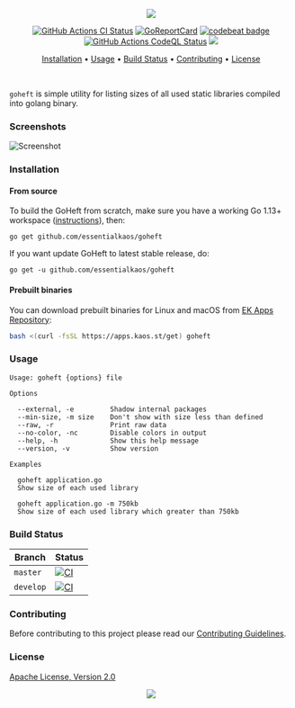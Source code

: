 <p align="center"><a href="#readme"><img src="https://gh.kaos.st/goheft.svg"/></a></p>

<p align="center">
  <a href="https://kaos.sh/w/goheft/ci"><img src="https://kaos.sh/w/goheft/ci.svg" alt="GitHub Actions CI Status" /></a>
  <a href="https://kaos.sh/r/goheft"><img src="https://kaos.sh/r/goheft.svg" alt="GoReportCard" /></a>
  <a href="https://kaos.sh/b/goheft"><img src="https://kaos.sh/b/43c7247d-ff5d-4684-8d9d-cf5e85b8c7a7.svg" alt="codebeat badge" /></a>
  <a href="https://kaos.sh/w/goheft/codeql"><img src="https://kaos.sh/w/goheft/codeql.svg" alt="GitHub Actions CodeQL Status" /></a>
  <a href="#license"><img src="https://gh.kaos.st/apache2.svg"></a>
</p>

<p align="center"><a href="#installation">Installation</a> • <a href="#usage">Usage</a> • <a href="#build-status">Build Status</a> • <a href="#contributing">Contributing</a> • <a href="#license">License</a></p>

<br/>

`goheft` is simple utility for listing sizes of all used static libraries compiled into golang binary.

### Screenshots

![Screenshot](https://gh.kaos.st/goheft.png)

### Installation

#### From source

To build the GoHeft from scratch, make sure you have a working Go 1.13+ workspace ([instructions](https://golang.org/doc/install)), then:

```
go get github.com/essentialkaos/goheft
```

If you want update GoHeft to latest stable release, do:

```
go get -u github.com/essentialkaos/goheft
```

#### Prebuilt binaries

You can download prebuilt binaries for Linux and macOS from [EK Apps Repository](https://apps.kaos.st/goheft/):

```bash
bash <(curl -fsSL https://apps.kaos.st/get) goheft
```

### Usage

```
Usage: goheft {options} file

Options

  --external, -e         Shadow internal packages
  --min-size, -m size    Don't show with size less than defined
  --raw, -r              Print raw data
  --no-color, -nc        Disable colors in output
  --help, -h             Show this help message
  --version, -v          Show version

Examples

  goheft application.go
  Show size of each used library

  goheft application.go -m 750kb
  Show size of each used library which greater than 750kb

```

### Build Status

| Branch | Status |
|--------|--------|
| `master` | [![CI](https://kaos.sh/w/goheft/ci.svg?branch=master)](https://kaos.sh/w/goheft/ci?query=branch:master) |
| `develop` | [![CI](https://kaos.sh/w/goheft/ci.svg?branch=master)](https://kaos.sh/w/goheft/ci?query=branch:develop) |

### Contributing

Before contributing to this project please read our [Contributing Guidelines](https://github.com/essentialkaos/contributing-guidelines#contributing-guidelines).

### License

[Apache License, Version 2.0](https://www.apache.org/licenses/LICENSE-2.0)

<p align="center"><a href="https://essentialkaos.com"><img src="https://gh.kaos.st/ekgh.svg"/></a></p>
